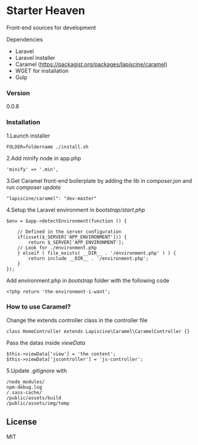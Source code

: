 # Starter Heaven

Front-end sources for development

Dependencies
  - Laravel
  - Laravel installer
  - Caramel (https://packagist.org/packages/lapiscine/caramel)
  - WGET for installation
  - Gulp

### Version
0.0.8

### Installation

1.Launch installer

    FOLDER=foldername ./install.sh

2.Add minify node in app.php

    'minify' => '.min',


3.Get Caramel front-end boilerplate by adding the lib in _composer.jon_ and run _composer update_

    "lapiscine/caramel": "dev-master"

4.Setup the Laravel environment in _bootstrap/start.php_

    $env = $app->detectEnvironment(function () {

        // Defined in the server configuration
        if(isset($_SERVER['APP_ENVIRONMENT'])) {
            return $_SERVER['APP_ENVIRONMENT'];
        // Look for ./environment.php
        } elseif ( file_exists( __DIR__ . '/environment.php' ) ) {
            return include __DIR__ . '/environment.php';
        }
    });

Add environment.php in _bootstrap_ folder with the following code

    <?php return 'the-environment-i-want';

### How to use Caramel?

Change the extends controller class in the controller file

    class HomeController extends Lapiscine\Caramel\CaramelController {}

Pass the datas inside _viewData_

    $this->viewData['view'] = 'the content';
    $this->viewData['jscontroller'] = 'js-controller';

5.Update _.gitignore_ with

    /node_modules/
    npm-debug.log
    /.sass-cache/
    /public/assets/build
    /public/assets/img/temp


License
----

MIT